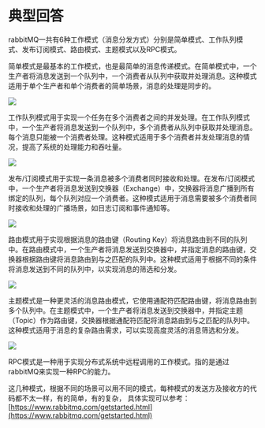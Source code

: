 # 典型回答


rabbitMQ一共有6种工作模式（消息分发方式）分别是简单模式、工作队列模式、发布订阅模式、路由模式、主题模式以及RPC模式。



简单模式是最基本的工作模式，也是最简单的消息传递模式。在简单模式中，一个生产者将消息发送到一个队列中，一个消费者从队列中获取并处理消息。这种模式适用于单个生产者和单个消费者的简单场景，消息的处理是同步的。



![](https://cdn.nlark.com/yuque/0/2023/png/5378072/1690624284380-66eada88-4d89-4ed9-93cd-627e3f93f56e.png)



工作队列模式用于实现一个任务在多个消费者之间的并发处理。在工作队列模式中，一个生产者将消息发送到一个队列中，多个消费者从队列中获取并处理消息。每个消息只能被一个消费者处理。这种模式适用于多个消费者并发处理消息的情况，提高了系统的处理能力和吞吐量。



![](https://cdn.nlark.com/yuque/0/2023/png/5378072/1690624355141-ff0dc06e-2a75-4962-9c5c-35ba680eeaea.png)



发布/订阅模式用于实现一条消息被多个消费者同时接收和处理。在发布/订阅模式中，一个生产者将消息发送到交换器（Exchange）中，交换器将消息广播到所有绑定的队列，每个队列对应一个消费者。这种模式适用于消息需要被多个消费者同时接收和处理的广播场景，如日志订阅和事件通知等。



![](https://cdn.nlark.com/yuque/0/2023/png/5378072/1691761653923-73c27264-2080-4a26-a3c8-513971f6b941.png)



路由模式用于实现根据消息的路由键（Routing Key）将消息路由到不同的队列中。在路由模式中，一个生产者将消息发送到交换器中，并指定消息的路由键，交换器根据路由键将消息路由到与之匹配的队列中。这种模式适用于根据不同的条件将消息发送到不同的队列中，以实现消息的筛选和分发。

![](https://cdn.nlark.com/yuque/0/2023/png/5378072/1690624635994-00378b54-2577-4dc5-b1de-f634f4a0a0fd.png)





主题模式是一种更灵活的消息路由模式，它使用通配符匹配路由键，将消息路由到多个队列中。在主题模式中，一个生产者将消息发送到交换器中，并指定主题（Topic）作为路由键，交换器根据通配符匹配将消息路由到与之匹配的队列中。这种模式适用于消息的复杂路由需求，可以实现高度灵活的消息筛选和分发。



![](https://cdn.nlark.com/yuque/0/2023/png/5378072/1690624641506-e406d7f9-3fba-43b5-ad66-10e23f05a8ae.png)



RPC模式是一种用于实现分布式系统中远程调用的工作模式。指的是通过rabbitMQ来实现一种RPC的能力。





这几种模式，根据不同的场景可以用不同的模式，每种模式的发送方及接收方的代码都不太一样，有的简单，有的复杂， 具体实现可以参考：[https://www.rabbitmq.com/getstarted.html](https://www.rabbitmq.com/getstarted.html)

